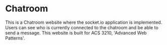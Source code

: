# Chatroom
This is a Chatroom website where the socket.io application is implemented. Users can see who is currently connected to the chatroom and
be able to send a message. This website is built for ACS 3210, 'Advanced Web Patterns'. 
